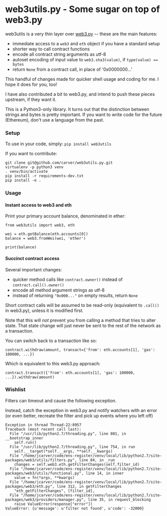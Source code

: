 
# web3utils.py - Some sugar on top of web3.py

web3utils is a very thin layer over [web3.py](https://github.com/pipermerriam/web3.py) --
these are the main features:

* immediate access to a `web3` and `eth` object if you have a standard setup
* shorter way to call contract functions
* encode all contract string arguments as utf-8
* autoset encoding of input value to `web3.sha3(value)`, if `type(value) == bytes`
* return `None` from a contract call, in place of '0x0000000...'

This handful of changes made for quicker shell usage and coding for me. I hope it does for you, too!

I have also contributed a bit to web3.py, and intend to push these pieces upstream, if they want it.

This is a Python3-only library. It turns out that the distinction between strings and bytes is
pretty important. If you want to write code for the future (Ethereum), don't use a language from the
past.

### Setup

To use in your code, simply: `pip install web3utils`


If you want to contribute:

```
git clone git@github.com/carver/web3utils.py.git
virtualenv -p python3 venv
. venv/bin/activate
pip install -r requirements-dev.txt
pip install -e .
```

### Usage

#### Instant access to web3 and eth

Print your primary account balance, denominated in ether:

```
from web3utils import web3, eth

wei = eth.getBalance(eth.accounts[0])
balance = web3.fromWei(wei, 'ether')

print(balance)
```

#### Succinct contract access

Several important changes:
 * quicker method calls like `contract.owner()` instead of `contract.call().owner()`
 * encode all method argument strings as utf-8
 * instead of returning `"0x000..."` on empty results, return `None`

Short contract calls will be assumed to be read-only (equivalent to `.call()` in web3.py),
unless it is modified first.

Note that this will *not* prevent you from calling a method that tries to alter state.
That state change will just never be sent to the rest of the network as a transaction.

You can switch back to a transaction like so:

```
contract.withdraw(amount, transact={'from': eth.accounts[1], 'gas': 100000, ...})
```

Which is equivalent to this web3.py approach:


```
contract.transact({'from': eth.accounts[1], 'gas': 100000, ...}).withdraw(amount)
```

### Wishlist

Filters can timeout and cause the following exception.

Instead, catch the exception in web3.py and notify watchers with an error
  (or even better, recreate the filter and pick up events where you left off)

```
Exception in thread Thread-22:8957
Traceback (most recent call last):
  File "/usr/lib/python2.7/threading.py", line 801, in __bootstrap_inner
    self.run()
  File "/usr/lib/python2.7/threading.py", line 754, in run
    self.__target(*self.__args, **self.__kwargs)
  File "/home/jcarver/code/ens-register/venv/local/lib/python2.7/site-packages/web3/utils/filters.py", line 84, in _run
    changes = self.web3.eth.getFilterChanges(self.filter_id)
  File "/home/jcarver/code/ens-register/venv/local/lib/python2.7/site-packages/web3/utils/functional.py", line 14, in inner
    value = fn(*args, **kwargs)
  File "/home/jcarver/code/ens-register/venv/local/lib/python2.7/site-packages/web3/eth.py", line 312, in getFilterChanges
    "eth_getFilterChanges", [filter_id],
  File "/home/jcarver/code/ens-register/venv/local/lib/python2.7/site-packages/web3/providers/manager.py", line 35, in request_blocking
    raise ValueError(response["error"])
ValueError: {u'message': u'filter not found', u'code': -32000}
```
